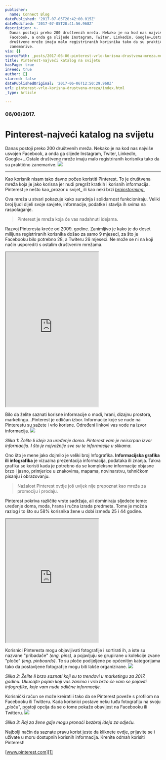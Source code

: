 ```yaml
---
publisher:
  name: Connect Blog
datePublished: '2017-07-05T20:42:00.015Z'
dateModified: '2017-07-05T20:41:56.968Z'
description: >-
  Danas postoji preko 200 društvenih mreža. Nekako je na kod nas najviše usvojen
  Facebook, a onda ga slijede Instagram, Twiter, LinkedIn, Google+…Ostale
  društvene mreže imaju malo registriranih korisnika tako da su praktično
  zanemarive.
via: {}
sourcePath: _posts/2017-06-06-pinterest-vrlo-korisna-drustvena-mreza.md
title: Pinterest-najveći katalog na svijetu
hasPage: true
inFeed: true
author: []
starred: false
datePublishedOriginal: '2017-06-06T12:50:29.968Z'
url: pinterest-vrlo-korisna-drustvena-mreza/index.html
_type: Article

---
```

### 06/06/2017\.

# Pinterest-najveći katalog na svijetu

Danas postoji preko 200 društvenih mreža. Nekako je na kod nas najviše usvojen Facebook, a onda ga slijede Instagram, Twiter, LinkedIn, Google+...Ostale društvene mreže imaju malo registriranih korisnika tako da su praktično zanemarive.
![](https://the-grid-user-content.s3-us-west-2.amazonaws.com/08829112-59c6-4c21-97ab-34f57d622239.png)

---

Kao korisnik nisam tako davno počeo koristiti Pinterest. To je društvena mreža koja je jako korisna jer nudi pregršt kratkih i korisnih informacija. Pinterest je nešto kao_prozor u svijet_ ili kao neki brzi _[brainstorming.][0]_

Ova mreža u stvari pokazuje kako suradnja i solidarnost funkcioniraju. Veliki broj ljudi dijeli svoje savjete, informacije, podatke i stavlja ih svima na raspolaganje.

> Pinterest je mreža koja će vas nadahnuti idejama.

Razvoj Pinteresta kreće od 2009\. godine. Zanimljivo je kako je do deset milijuna registriranih korisnika došao za samo 9 mjeseci, za što je Facebooku bilo potrebno 28, a Twiteru 26 mjeseci. Ne može se ni na koji način usporediti s ostalim društvenim mrežama.

<iframe src="https://the-grid.github.io/ed-userhtml/?g=eJw9j0sKwjAYhK9SsjepohXFVFQUK7rwtelGYv_fNMU0mkR7Cm_lwXy7_IaZYaanDlZoDJzNOMm9P7kuY2AyR6Ux8og0M5odjNWOAUNWnwyS03K-hmOaJK5wkR8V6-nCp3q2rWFnNO5MG1UzGUblojyvNgJDkOlsJ9lVYfWq6aPeIwAC9_aCJKgU-JyTdhSSIEclc89JK3zCe9beWEDLyZO1sFKVP8tf-OZDEm_vN-XFVZQFUkp77HMsfgAAZ0y0" height="500" style=""></iframe>

Bilo da želite saznati korisne informacije o modi, hrani, dizajnu prostora, marketingu...Pinterest je odličan izbor. Informacije koje se nude na Pinterestu su sažete i vrlo korisne. Određeni linkovi vas vode na izvor informacija.
![](https://the-grid-user-content.s3-us-west-2.amazonaws.com/e9cdca90-525f-48b1-bac2-44ba1f32f9a4.png)

_Slika 1: Želite li ideje za uređenje doma. Pinterest vam je neiscrpan izvor informacija. I što je najvažnije sve su te informacije u slikama._

Ono što je mene jako dojmilo je veliki broj Infografika. **Informacijska grafika ili infografika** je vizualna prezentacija informacija, podataka ili znanja. Takva grafika se koristi kada je potrebno da se kompleksne informacije objasne brzo i jasno, primjerice u znakovima, mapama, novinarstvu, tehničkom pisanju i obrazovanju.

> Nažalost Pinterest ovdje još uvijek nije prepoznat kao mreža za promociju i prodaju. 

Pinterest pokriva različite vrste sadržaja, ali dominiraju sljedeće teme: uređenje doma, moda, hrana i ručna izrada predmeta. Tome je možda razlog i to što su 58% korisnika žene u dobi između 25 i 44 godine.

<iframe src="https://the-grid.github.io/ed-userhtml/?g=eJwlzUEOwiAQAMCvkH1AaWPagyn9gDHGk-cCWyGCmGXJpr-v0Q_MzHGjNaOS6DkYGKceVMD4DGzgNIygKjkDgflTz1qLSLeXxs1i50rWmC16Pdxf15t_9JfdgfpxtpBHMvDF1pSKbC2l6gjxvcz6Py4Hvsopng" height="400" style=""></iframe>

Korisnici Pinteresta mogu objavljivati fotografije i sortirati ih, a iste su nazvane "pribadače" _(eng. pins)_, a pojavljuju se grupirane u kolekcije zvane "ploče" _(eng. pinboards)_. Te su ploče podijeljene po općenitim kategorijama tako da postavljene fotografije mogu biti lakše organizirane.
![](https://the-grid-user-content.s3-us-west-2.amazonaws.com/f92238c7-6917-46ac-94bd-50abde9a4276.png)

_Slika 2: Želite li brzo saznati koji su to trendovi u marketingu za 2017\. godinu. Ukucajte pojam koji vas zanima i vrlo brzo će vam se pojaviti infografike, koje vam nude odlične informacije._

Korisnički račun se može kreirati i tako da se Pinterest poveže s profilom na Facebooku ili Twitteru. Kada korisnici postave neku tuđu fotografiju na svoju „ploču", postoji opcija da se o tome pokaže obavijest na Facebooku ili Twitteru.
![](https://the-grid-user-content.s3-us-west-2.amazonaws.com/44efd7e1-89bb-4727-97c5-d31a95dac1d8.png)

_Slika 3: Raj za žene gdje mogu pronaći bezbroj ideja za odjeću._

Najbolji način da saznate pravu korist jeste da kliknete ovdje, prijavite se i uživate u moru dostupnih korisnih informacija. Krenite odmah korisiti Pinterest!

[www.pinterest.com][1]

[0]: https://hr.wikipedia.org/wiki/Oluja_mozgova
[1]: https://www.pinterest.com/